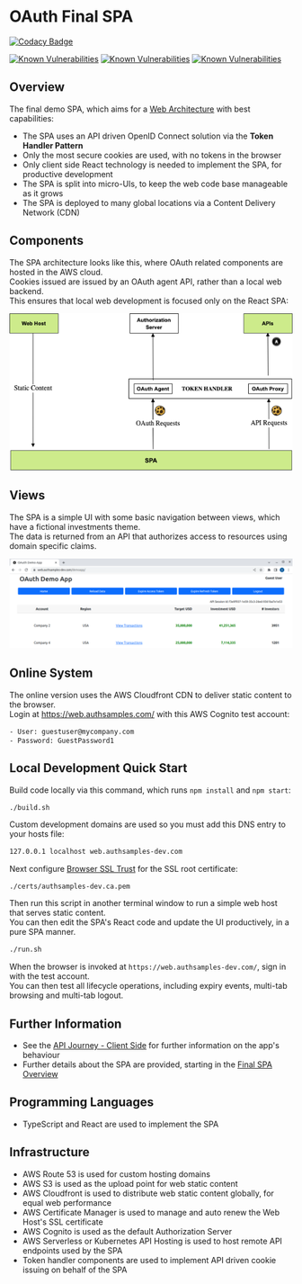 # OAuth Final SPA

[![Codacy Badge](https://app.codacy.com/project/badge/Grade/f2c5ede8739440599096fc25010ab6f6)](https://www.codacy.com/gh/gary-archer/oauth.websample.final/dashboard?utm_source=github.com&amp;utm_medium=referral&amp;utm_content=gary-archer/oauth.websample.final&amp;utm_campaign=Badge_Grade)
 
[![Known Vulnerabilities](https://snyk.io/test/github/gary-archer/oauth.websample.final/badge.svg?targetFile=spa/package.json)](https://snyk.io/test/github/gary-archer/oauth.websample.final?targetFile=spa/package.json)
[![Known Vulnerabilities](https://snyk.io/test/github/gary-archer/oauth.websample.final/badge.svg?targetFile=webhost/package.json)](https://snyk.io/test/github/gary-archer/oauth.websample.final?targetFile=webhost/package.json)
[![Known Vulnerabilities](https://snyk.io/test/github/gary-archer/oauth.websample.final/badge.svg?targetFile=cloudfront-extensions/package.json)](https://snyk.io/test/github/gary-archer/oauth.websample.final?targetFile=cloudfront-extensions/package.json)

## Overview

The final demo SPA, which aims for a [Web Architecture](https://authguidance.com/web-architecture-goals/) with best capabilities:

- The SPA uses an API driven OpenID Connect solution via the **Token Handler Pattern**
- Only the most secure cookies are used, with no tokens in the browser
- Only client side React technology is needed to implement the SPA, for productive development
- The SPA is split into micro-UIs, to keep the web code base manageable as it grows
- The SPA is deployed to many global locations via a Content Delivery Network (CDN)

## Components

The SPA architecture looks like this, where OAuth related components are hosted in the AWS cloud.\
Cookies issued are issued by an OAuth agent API, rather than a local web backend.\
This ensures that local web development is focused only on the React SPA:

![SPA Architecture](./doc/spa-architecture.png)

## Views

The SPA is a simple UI with some basic navigation between views, which have a fictional investments theme.\
The data is returned from an API that authorizes access to resources using domain specific claims.

![SPA Views](./doc/spa-views.png)

## Online System

The online version uses the AWS Cloudfront CDN to deliver static content to the browser.\
Login at https://web.authsamples.com/ with this AWS Cognito test account:

```text
- User: guestuser@mycompany.com
- Password: GuestPassword1
```

## Local Development Quick Start

Build code locally via this command, which runs `npm install` and `npm start`:

```bash
./build.sh
```

Custom development domains are used so you must add this DNS entry to your hosts file:

```bash
127.0.0.1 localhost web.authsamples-dev.com
```

Next configure [Browser SSL Trust](https://authguidance.com/2017/11/11/developer-ssl-setup#browser) for the SSL root certificate:

```
./certs/authsamples-dev.ca.pem
```

Then run this script in another terminal window to run a simple web host that serves static content.\
You can then edit the SPA's React code and update the UI productively, in a pure SPA manner.

```bash
./run.sh
```

When the browser is invoked at `https://web.authsamples-dev.com/`, sign in with the test account.\
You can then test all lifecycle operations, including expiry events, multi-tab browsing and multi-tab logout.

## Further Information

* See the [API Journey - Client Side](https://authguidance.com/api-journey-client-side/) for further information on the app's behaviour
* Further details about the SPA are provided, starting in the [Final SPA Overview](https://authguidance.com/final-spa-overview/)

## Programming Languages

* TypeScript and React are used to implement the SPA

## Infrastructure

* AWS Route 53 is used for custom hosting domains
* AWS S3 is used as the upload point for web static content
* AWS Cloudfront is used to distribute web static content globally, for equal web performance
* AWS Certificate Manager is used to manage and auto renew the Web Host's SSL certificate
* AWS Cognito is used as the default Authorization Server
* AWS Serverless or Kubernetes API Hosting is used to host remote API endpoints used by the SPA
* Token handler components are used to implement API driven cookie issuing on behalf of the SPA

